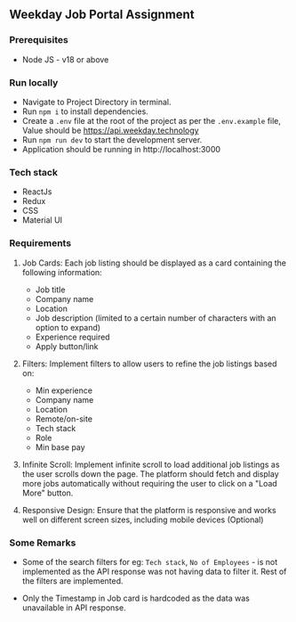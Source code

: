 ## Weekday Job Portal Assignment

### Prerequisites

- Node JS - v18 or above

### Run locally

- Navigate to Project Directory in terminal.
- Run `npm i` to install dependencies.
- Create a `.env` file at the root of the project as per the `.env.example` file, Value should be https://api.weekday.technology
- Run `npm run dev` to start the development server.
- Application should be running in http://localhost:3000

### Tech stack

- ReactJs
- Redux
- CSS
- Material UI

### Requirements

1. Job Cards: Each job listing should be displayed as a card containing the following information:

   - Job title
   - Company name
   - Location
   - Job description (limited to a certain number of characters with an option to expand)
   - Experience required
   - Apply button/link

2. Filters: Implement filters to allow users to refine the job listings based on:

   - Min experience
   - Company name
   - Location
   - Remote/on-site
   - Tech stack
   - Role
   - Min base pay

3. Infinite Scroll: Implement infinite scroll to load additional job listings as the user scrolls down the page. The platform should fetch and display more jobs automatically without requiring the user to click on a "Load More" button.

4. Responsive Design: Ensure that the platform is responsive and works well on different screen sizes, including mobile devices (Optional)

### Some Remarks

- Some of the search filters for eg: `Tech stack`, `No of Employees` - is not implemented as the API response was not having data to filter it. Rest of the filters are implemented.

- Only the Timestamp in Job card is hardcoded as the data was unavailable in API response.